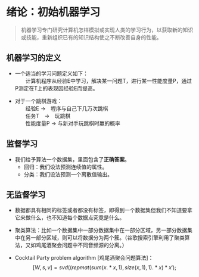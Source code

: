 # 绪论：初始机器学习

> 机器学习专门研究计算机怎样模拟或实现人类的学习行为，以获取新的知识或技能，重新组织已有的知识结构使之不断改善自身的性能。

## 机器学习的定义

- 一个适当的学习问题定义如下：<br>　　计算机程序从经验E中学习，解决某一问题T，进行某一性能度量P，通过P测定在T上的表现因经验E而提高。

- 对于一个跳棋游戏：<br>　　经验E ->　程序与自己下几万次跳棋<br>　　任务T　->　玩跳棋<br>　　性能度量P -> 与新对手玩跳棋时赢的概率

## 监督学习

- 我们给予算法一个数据集，里面包含了**正确答案**。
   - 回归：我们设法预测连续值的属性。
   - 分类：我们设法预测一个离散值输出。

## 无监督学习

- 数据都具有相同的标签或者都没有标签，即得到一个数据集但我们不知道要拿它来做什么，也不知道每个数据点究竟是什么。

- 聚类算法：比如一个数据集中一部分数据集中在一部分区域，另一部分数据集中在另一部分区域，则可以将数据分为两个簇。（谷歌搜索引擎利用了聚类算法，又如鸡尾酒聚会问题中不同音频源的分离。）

- Cocktail Party problem algorithm [鸡尾酒聚会问题算法]：
   $$
   [W,s,v]=svd((repmat(sum(x.*x,1),size(x,1),1).*x)*x');
   $$